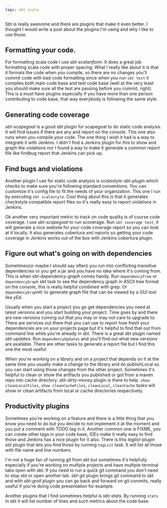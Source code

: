 ```yaml
---
tags: sbt scala
---
```


Sbt is really awesome and there are plugins that make it even better. I thought
I would write a post about the plugins I'm using and why I like to use those.

## Formatting your code.

For formatting scala code I use *sbt-scalariform*. It does a great job
formatting scala code with proper spacing. What I really like about it is that
it formats the code when you compile, so there are no changes you'll commit
code with bad code formatting since when you run ```sbt test``` it compiles
both main code base and test code base (well at the very least you should make
sure all the test are passing before you commit, right). This is a must have
plugins especially if you have more than one person contributing to code base,
that way everybody is following the same style.

## Generating code coverage

*sbt-scapegoat* is a good sbt plugin for scapegoat to do static code analysis.
It will find issues if there are any and report on the console. This one also
runs when you compile your code. The one thing I wish it had is a way to
integrate it with Jenkins. I didn't find a Jenkins plugin for this to show and
graph the violations nor I found a way to make it generate a common report file
like findbug report that Jenkins can pick up.

## Find bugs and violations

Another plugin I use for static code analysis is *scalastyle-sbt-plugin* which
checks to make sure you're following standard conventions. You can customize
it's config file to fit the needs of your organization. This one I run by
executing ```sbt scalastyle```. Cool thing about this is that it generates
checkstyle compatible report files so it's really easy to report violations in
Jenkins.

Ok another very important metric to track on code quality is of course code
coverage. I use *sbt-scapegoat* to run scoverage. Run ```sbt coverage test```,
it will generate a nice website for your code coverage report so you can look at
it locally. It also generates cobertura xml reports so getting your code
coverage in Jenkins works out of the box with Jenkins cobertura plugin.

## Figure out what's going on with dependencies

Sometimes(or maybe I should say often) you run into conflicting transitive
dependencies or you get a jar and you have no idea where it's coming from.
This is when *sbt-dependency-graph* comes handy.
Run ```dependencyTree``` or ```dependencyGraph``` sbt task to see the dependency
graph in ASCII tree format on the console, this is really helpful combined
with grep. Or ```dependencyGraphMl``` to generate graph file that can be viewed
by a GUI tool like yEd.

Usually when you start a project you go get dependencies you need at
latest versions and you start building your project. Time goes by and there
are new versions coming out that you may or may not care to upgrade to.
There are services out there that you can use to
report how fresh your dependencies are on your projects page but it's helpful
to find that out from command line while you're already in sbt. There is a great
sbt plugin named *sbt-updates*. Run ```dependencyUpdates``` and you'll
find out what new versions are available. There are other tasks to generate
a report file but I find this one the most useful.

When you're working on a library and on a project that depends on it at the
same time you usually make a change to the library and do publishLocal so you
can start using those changes from the other project. Sometimes it's helpful to
clean or show the artifacts you published or got from a maven repo into cache
directory. *sbt-dirty-money* plugin is there to help.
```show cleanLocalFiles```, ```show cleanCacheFiles```, ```cleanLocal```,
```cleanCache``` tasks will show or clean artifacts from local or cache
directories respectively.

## Productivity plugins

Sometimes you're working on a feature and there is a little thing that you know
you need to do but you decide to not implement it at the moment and
you put a comment with TODO tag in it. Another common one is FIXME, you can
create other tags in your code base, IDEs make it really easy to find
those and Jenkins has a nice plugin for it also. There is this *taglist-plugin*
sbt plugin that lets you find those by running ```tagList``` task. It will list
all those with file name and line numbers.

I'm not a huge fan of running git from sbt but sometimes it's helpfully
especially if you're working on multiple projects and have multiple terminal
tabs open with sbt. If you need to run a quick git command you don't need to
stop sbt or open another tab. *sbt-git* plugin brings git command to sbt and 
with *sbt-groll* plugin you can go back and forward on git commits, really
useful if you're doing code presentation for example.

Another plugins that I find sometimes helpful is *sbt-stats*. By running
```stats``` in sbt it will list number of lines and such metrics about the
code base.
